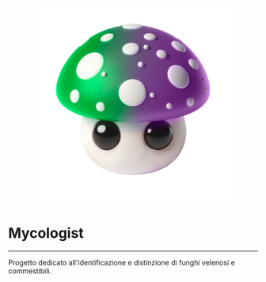 <div style="text-align: center">
    <img src="https://raw.githubusercontent.com/gnicolo00/Mycologist/main/Mycologist-logo.png" width="400" alt="logo-Mycologist">
</div>

# Mycologist

---

Progetto dedicato all'identificazione e distinzione di funghi velenosi e commestibili.
